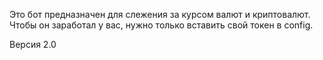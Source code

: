 Это бот предназначен для слежения за курсом валют и криптовалют. 
Чтобы он заработал у вас, нужно только вставить свой токен в config.

Версия 2.0


